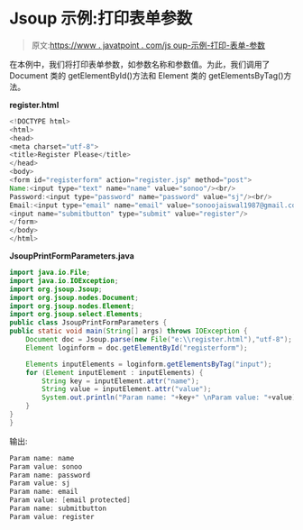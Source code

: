 # Jsoup 示例:打印表单参数

> 原文:[https://www . javatpoint . com/js oup-示例-打印-表单-参数](https://www.javatpoint.com/jsoup-example-print-form-parameters)

在本例中，我们将打印表单参数，如参数名称和参数值。为此，我们调用了 Document 类的 getElementById()方法和 Element 类的 getElementsByTag()方法。

**register.html**

```java
<!DOCTYPE html>
<html>
<head>
<meta charset="utf-8">
<title>Register Please</title>
</head>
<body>
<form id="registerform" action="register.jsp" method="post">
Name:<input type="text" name="name" value="sonoo"/><br/>
Password:<input type="password" name="password" value="sj"/><br/>
Email:<input type="email" name="email" value="sonoojaiswal1987@gmail.com"/><br/>
<input name="submitbutton" type="submit" value="register"/>
</form>
</body>
</html>

```

**JsoupPrintFormParameters.java**

```java
import java.io.File;
import java.io.IOException;
import org.jsoup.Jsoup;
import org.jsoup.nodes.Document;
import org.jsoup.nodes.Element;
import org.jsoup.select.Elements;
public class JsoupPrintFormParameters {
public static void main(String[] args) throws IOException {
	Document doc = Jsoup.parse(new File("e:\\register.html"),"utf-8");
	Element loginform = doc.getElementById("registerform");

	Elements inputElements = loginform.getElementsByTag("input");
	for (Element inputElement : inputElements) {
		String key = inputElement.attr("name");
		String value = inputElement.attr("value");
		System.out.println("Param name: "+key+" \nParam value: "+value);
	}
}
}

```

输出:

```java
Param name: name 
Param value: sonoo
Param name: password 
Param value: sj
Param name: email 
Param value: [email protected]
Param name: submitbutton 
Param value: register

```